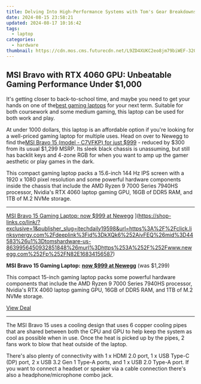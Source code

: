 ```yaml
---
title: Delving Into High-Performance Systems with Tom's Gear Breakdowns
date: 2024-08-15 23:58:21
updated: 2024-08-17 10:16:42
tags:
  - laptop
categories:
  - hardware
thumbnail: https://cdn.mos.cms.futurecdn.net/L9ZD4XUKC2eo8jm79biWEF-320-80.jpg
---
```


## MSI Bravo with RTX 4060 GPU: Unbeatable Gaming Performance Under $1,000

It's getting closer to back-to-school time, and maybe you need to get your hands on one of the[best gaming laptops](https://tools.techidaily.com) for your next term. Suitable for both coursework and some medium gaming, this laptop can be used for both work and play.

 At under 1000 dollars, this laptop is an affordable option if you're looking for a well-priced gaming laptop for multiple uses. Head on over to Newegg to find the[MSI Bravo 15 (model - C7VFKP) for just $999](https://click.linksynergy.com/deeplink?id=kXQk6%2AivFEQ&mid=44583&u1=tomshardware-us-1144634515843837752&murl=https%3A%2F%2Fwww.newegg.com%2Fp%2FN82E16834156587) \- reduced by $300 from its usual $1,299 MSRP. Its sleek black chassis is unassuming, but still has backlit keys and 4-zone RGB for when you want to amp up the gamer aesthetic or play games in the dark.

 This compact gaming laptop packs a 15.6-inch 144 Hz IPS screen with a 1920 x 1080 pixel resolution and some powerful hardware components inside the chassis that include the AMD Ryzen 9 7000 Series 7940HS processor, Nvidia's RTX 4060 laptop gaming GPU, 16GB of DDR5 RAM, and 1TB of M.2 NVMe storage.

---

[MSI Bravo 15 Gaming Laptop: now $999 at Newegg](https://cdn.mos.cms.futurecdn.net/H8n6MrpqmzT3oYKPbHbPhM-200-100.png "MSI Bravo 15 Gaming Laptop: now $999 at Newegg") ](https://shop-links.co/link/?exclusive=1&publisher_slug=itechdaily19598&url=https%3A%2F%2Fclick.linksynergy.com%2Fdeeplink%3Fid%3DkXQk6%252AivFEQ%26mid%3D44583%26u1%3Dtomshardware-us-8639956450932851848%26murl%3Dhttps%253A%252F%252Fwww.newegg.com%252Fp%252FN82E16834156587)

**MSI Bravo 15 Gaming Laptop:** [**now $999 at Newegg**](https://shop-links.co/link/?exclusive=1&publisher_slug=itechdaily19598&url=https%3A%2F%2Fclick.linksynergy.com%2Fdeeplink%3Fid%3DkXQk6%252AivFEQ%26mid%3D44583%26u1%3Dtomshardware-us-1069798097095897026%26murl%3Dhttps%253A%252F%252Fwww.newegg.com%252Fp%252FN82E16834156587) (was $1,299)  
  
 This compact 15-inch gaming laptop packs some powerful hardware components that include the AMD Ryzen 9 7000 Series 7940HS processor, Nvidia's RTX 4060 laptop gaming GPU, 16GB of DDR5 RAM, and 1TB of M.2 NVMe storage.

[View Deal](https://shop-links.co/link/?exclusive=1&publisher_slug=itechdaily19598&url=https%3A%2F%2Fclick.linksynergy.com%2Fdeeplink%3Fid%3DkXQk6%252AivFEQ%26mid%3D44583%26u1%3Dtomshardware-us-8639956450932851848%26murl%3Dhttps%253A%252F%252Fwww.newegg.com%252Fp%252FN82E16834156587)

---

 The MSI Bravo 15 uses a cooling design that uses 6 copper cooling pipes that are shared between both the CPU and GPU to help keep the system as cool as possible when in use. Once the heat is picked up by the pipes, 2 fans work to blow that heat outside of the laptop.

 There's also plenty of connectivity with 1 x HDMI 2.0 port, 1 x USB Type-C (DP) port, 2 x USB 3.2 Gen 1 Type-A ports, and 1 x USB 2.0 Type-A port. If you want to connect a headset or speaker via a cable connection there's also a headphone/microphone combo jack.

<ins class="adsbygoogle"
     style="display:block"
     data-ad-format="autorelaxed"
     data-ad-client="ca-pub-7571918770474297"
     data-ad-slot="1223367746"></ins>



<ins class="adsbygoogle"
     style="display:block"
     data-ad-client="ca-pub-7571918770474297"
     data-ad-slot="8358498916"
     data-ad-format="auto"
     data-full-width-responsive="true"></ins>
